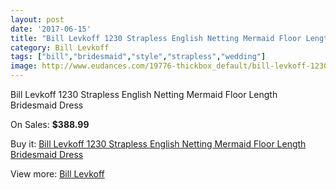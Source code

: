 ```yaml
---
layout: post
date: '2017-06-15'
title: "Bill Levkoff 1230 Strapless English Netting Mermaid Floor Length Bridesmaid Dress"
category: Bill Levkoff
tags: ["bill","bridesmaid","style","strapless","wedding"]
image: http://www.eudances.com/19776-thickbox_default/bill-levkoff-1230-strapless-english-netting-mermaid-floor-length-bridesmaid-dress.jpg
---
```

Bill Levkoff 1230 Strapless English Netting Mermaid Floor Length Bridesmaid Dress

On Sales: **$388.99**
<a href="https://www.eudances.com/en/bill-levkoff/5882-bill-levkoff-1230-strapless-english-netting-mermaid-floor-length-bridesmaid-dress.html"><amp-img layout="responsive" width="600" height="600" src="//www.eudances.com/19776-thickbox_default/bill-levkoff-1230-strapless-english-netting-mermaid-floor-length-bridesmaid-dress.jpg" alt="Bill Levkoff 1230 Strapless English Netting Mermaid Floor Length Bridesmaid Dress 0" /></a>

Buy it: [Bill Levkoff 1230 Strapless English Netting Mermaid Floor Length Bridesmaid Dress](https://www.eudances.com/en/bill-levkoff/5882-bill-levkoff-1230-strapless-english-netting-mermaid-floor-length-bridesmaid-dress.html "Bill Levkoff 1230 Strapless English Netting Mermaid Floor Length Bridesmaid Dress")

View more: [Bill Levkoff](https://www.eudances.com/en/57-bill-levkoff "Bill Levkoff")